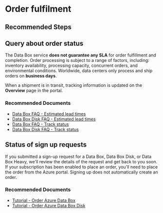 <properties
	pageTitle="Order creation"
	description="Learn more about order processing timelines"
	service="microsoft.databox.jobs"
	resource=""
	authors="ansubram"
	ms.author="ansubram"
	displayOrder=""
	selfHelpType="generic"
	supportTopicIds="32639213"
	resourceTags=""
	productPesIds="16505"
	cloudEnvironments="public,fairfax, usnat, ussec"
	articleId="32639213"
	ownershipId="StorageMediaEdge_DataBox"
/>

# Order fulfilment

## **Recommended Steps**

## Query about order status

The Data Box service **does not guarantee any SLA** for order fulfillment and completion. Order processing is subject to a range of factors, including: inventory availability, processing capacity, concurrent orders, and environmental conditions. Worldwide, data centers only process and ship orders on **business days**.

When a shipment is in transit, tracking information is updated on the **Overview** page in the portal.

### **Recommended Documents**

* [Data Box FAQ - Estimated lead times](https://docs.microsoft.com/azure/databox/data-box-faq?WT.mc_id=Portal-Microsoft_Azure_Support#q-how-long-will-my-order-take-from-order-creation-to-data-uploaded-to-azure)
* [Data Box Disk FAQ - Estimated lead times](https://docs.microsoft.com/azure/databox/data-box-disk-faq#q-how-long-will-my-order-take-from-order-creation-to-data-uploaded-to-azure)
* [Data Box FAQ - Track status](https://docs.microsoft.com/azure/databox/data-box-faq?WT.mc_id=Portal-Microsoft_Azure_Support#track-status)
* [Data Box Disk FAQ - Track status](https://docs.microsoft.com/azure/databox/data-box-disk-faq#track-status)


## Status of sign up requests

If you submitted a sign-up request for a Data Box, Data Box Disk, or Data Box Heavy, we'll review the details of the request and get back to you soon. If your subscription has been enabled to place an order, you'll need to place the order from the Azure portal. Signing up does not automatically create an order.


### **Recommended Documents**

* [Tutorial - Order Azure Data Box](https://docs.microsoft.com/azure/databox/data-box-deploy-ordered?tabs=portal)
* [Tutorial - Order Azure Data Box Disk](https://docs.microsoft.com/azure/databox/data-box-disk-deploy-ordered)

